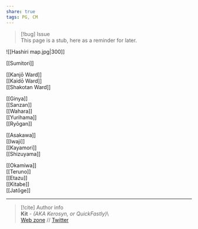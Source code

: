 ```yaml
---  
share: true  
tags: PG, CM  
---  
```

> [!bug] Issue  
> This page is a stub, here as a reminder for later.  
  
![[Hashiri map.jpg|300]]  
  
[[Sumitori]]  
  
[[Kanjō Ward]]  
[[Kaidō Ward]]  
[[Shakotan Ward]]  
  
[[Ginya]]  
[[Sanzan]]  
[[Wahara]]  
[[Yurihama]]  
[[Ryōgan]]  
  
[[Asakawa]]  
[[Iwaji]]  
[[Kayamori]]  
[[Shizuyama]]  
  
[[Okamiwa]]  
[[Teruno]]  
[[Etazu]]  
[[Kitabe]]  
[[Jatōge]]  
  
-----  
> [!cite] Author info  
> **Kit** - *(AKA Kerosyn, or QuickFastly)*\  
> [Web zone](https://kitabe.link) // [Twitter](https://twitter.com/Kerosyn_)